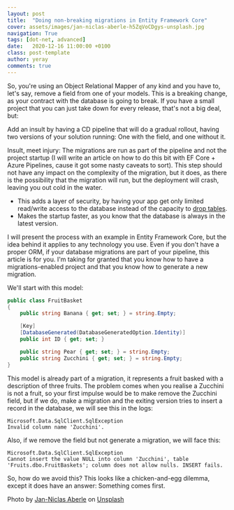 ```yaml
---
layout: post
title:  "Doing non-breaking migrations in Entity Framework Core"
cover: assets/images/jan-niclas-aberle-h5ZqVoCDgys-unsplash.jpg
navigation: True
tags: [dot-net, advanced]
date:   2020-12-16 11:00:00 +0100
class: post-template
author: yeray
comments: true
---
```


So, you're using an Object Relational Mapper of any kind and you have to, let's say, remove a field from one of your models. This is a breaking change, as your contract with the database is going to break. If you have a small project that you can just take down for every release, that's not a big deal, but:

Add an insult by having a CD pipeline that will do a gradual rollout, having two versions of your solution running: One with the field, and one without it.

Insult, meet injury: The migrations are run as part of the pipeline and not the project startup (I will write an article on how to do this bit with EF Core + Azure Pipelines, cause it got some nasty caveats to sort). This step should not have any impact on the complexity of the migration, but it does, as there is the possibility that the migration will run, but the deployment will crash, leaving you out cold in the water.

- This adds a layer of security, by having your app get only limited read/write access to the database instead of the capacity to [drop tables](https://xkcd.com/327/).
- Makes the startup faster, as you know that the database is always in the latest version.

I will present the process with an example in Entity Framework Core, but the idea behind it applies to any technology you use. Even if you don't have a proper ORM, if your database migrations are part of your pipeline, this article is for you. I'm taking for granted that you know how to have a migrations-enabled project and that you know how to generate a new migration.

We'll start with this model:

```cs
public class FruitBasket
{
    public string Banana { get; set; } = string.Empty;

    [Key]
    [DatabaseGenerated(DatabaseGeneratedOption.Identity)]
    public int ID { get; set; }

    public string Pear { get; set; } = string.Empty;
    public string Zucchini { get; set; } = string.Empty;
}
```

This model is already part of a migration, it represents a fruit basked with a description of three fruits. The problem comes when you realise a Zucchini is not a fruit, so your first impulse would be to make remove the Zucchini field, but if we do, make a migration and the exiting version tries to insert a record in the database, we will see this in the logs:

```log
Microsoft.Data.SqlClient.SqlException
Invalid column name 'Zucchini'.
```

Also, if we remove the field but not generate a migration, we will face this:

```log
Microsoft.Data.SqlClient.SqlException
Cannot insert the value NULL into column 'Zucchini', table 'Fruits.dbo.FruitBaskets'; column does not allow nulls. INSERT fails.
```

So, how do we avoid this? This looks like a chicken-and-egg dilemma, except it does have an answer: Something comes first.

<span>Photo by <a href="https://unsplash.com/@jnaberle?utm_source=unsplash&amp;utm_medium=referral&amp;utm_content=creditCopyText">Jan-Niclas Aberle</a> on <a href="https://unsplash.com/s/photos/migration?utm_source=unsplash&amp;utm_medium=referral&amp;utm_content=creditCopyText">Unsplash</a></span>